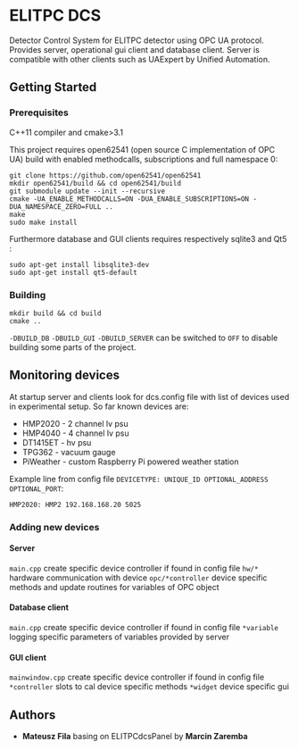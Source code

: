 # ELITPC DCS

Detector Control System for ELITPC detector using OPC UA protocol.
Provides server, operational gui client and database client. Server is
compatible with other clients such as UAExpert by Unified Automation.

## Getting Started

### Prerequisites
C++11 compiler and cmake>3.1

This project requires open62541 (open source C implementation of OPC UA)
build with enabled methodcalls, subscriptions and full namespace 0:

```
git clone https://github.com/open62541/open62541
mkdir open62541/build && cd open62541/build
git submodule update --init --recursive
cmake -UA_ENABLE_METHODCALLS=ON -DUA_ENABLE_SUBSCRIPTIONS=ON -DUA_NAMESPACE_ZERO=FULL ..
make
sudo make install
```
Furthermore database and GUI clients requires respectively sqlite3 and Qt5 :
```
sudo apt-get install libsqlite3-dev
sudo apt-get install qt5-default
```

### Building
```
mkdir build && cd build
cmake ..
```

`-DBUILD_DB` `-DBUILD_GUI` `-DBUILD_SERVER`  can be switched to `OFF` to
disable building some parts of the project.




## Monitoring devices

At startup server and clients look for dcs.config file with list of
devices used in experimental setup. So far known devices are:
* HMP2020 - 2 channel lv psu
* HMP4040 - 4 channel lv psu
* DT1415ET - hv psu
* TPG362 - vacuum gauge
* PiWeather - custom Raspberry Pi powered weather station


Example line from config file `DEVICETYPE: UNIQUE_ID OPTIONAL_ADDRESS
OPTIONAL_PORT`:
```
HMP2020: HMP2 192.168.168.20 5025
```


### Adding new devices
#### Server
`main.cpp` create specific device controller if found in config file
`hw/*` hardware communication with device
`opc/*controller`  device specific methods and update routines for
variables of OPC object


#### Database client
`main.cpp` create specific device controller if found in config file
`*variable` logging specific parameters of variables provided by server
#### GUI client
`mainwindow.cpp` create specific device controller if found in config file
`*controller` slots to cal device specific methods
`*widget` device specific gui
## Authors
* __Mateusz Fila__ basing on ELITPCdcsPanel by __Marcin Zaremba__